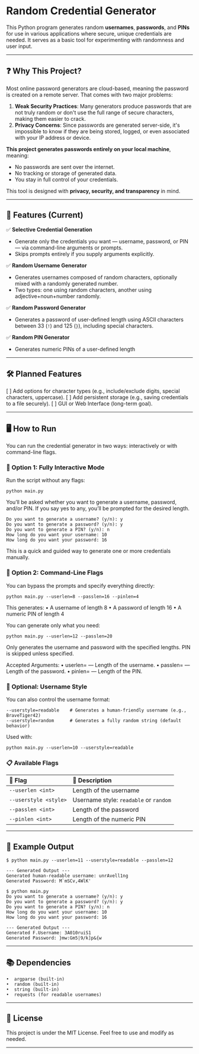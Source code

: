 # Random Credential Generator

This Python program generates random **usernames**, **passwords**, and **PINs** for use in various applications where secure, unique credentials are needed. It serves as a basic tool for experimenting with randomness and user input.

---

## ❓ Why This Project?

Most online password generators are cloud-based, meaning the password is created on a remote server. That comes with two major problems:

1. **Weak Security Practices**: Many generators produce passwords that are not truly random or don't use the full range of secure characters, making them easier to crack.
2. **Privacy Concerns**: Since passwords are generated server-side, it's impossible to know if they are being stored, logged, or even associated with your IP address or device.

**This project generates passwords entirely on your local machine**, meaning:
- No passwords are sent over the internet.
- No tracking or storage of generated data.
- You stay in full control of your credentials.

This tool is designed with **privacy, security, and transparency** in mind.

---

## 🔧 Features (Current)

✅ **Selective Credential Generation**

  - Generate only the credentials you want — username, password, or PIN — via command-line arguments or prompts.
  - Skips prompts entirely if you supply arguments explicitly.

✅ **Random Username Generator**  
  - Generates usernames composed of random characters, optionally mixed with a randomly generated number.  
  - Two types: one using random characters, another using adjective+noun+number randomly.

✅ **Random Password Generator**  
  - Generates a password of user-defined length using ASCII characters between 33 (`!`) and 125 (`}`), including special characters.

✅ **Random PIN Generator**  
  - Generates numeric PINs of a user-defined length

---

## 🛠 Planned Features

[ ] Add options for character types (e.g., include/exclude digits, special characters, uppercase).
[ ] Add persistent storage (e.g., saving credentials to a file securely).
[ ] GUI or Web Interface (long-term goal).

---

## 🖥 How to Run

You can run the credential generator in two ways: interactively or with command-line flags.

### 🔹 Option 1: Fully Interactive Mode


Run the script without any flags:

```
python main.py
```

You’ll be asked whether you want to generate a username, password, and/or PIN. If you say yes to any, you’ll be prompted for the desired length.

```
Do you want to generate a username? (y/n): y
Do you want to generate a password? (y/n): y
Do you want to generate a PIN? (y/n): n
How long do you want your username: 10
How long do you want your password: 16
```

This is a quick and guided way to generate one or more credentials manually.

### 🔹 Option 2: Command-Line Flags

You can bypass the prompts and specify everything directly:

```
python main.py --userlen=8 --passlen=16 --pinlen=4
```

This generates:
	•	A username of length 8
	•	A password of length 16
	•	A numeric PIN of length 4


You can generate only what you need:
```
python main.py --userlen=12 --passlen=20
```

Only generates the username and password with the specified lengths. PIN is skipped unless specified.

Accepted Arguments:
	•	userlen=<int> — Length of the username.
	•	passlen=<int> — Length of the password.
	•	pinlen=<int> — Length of the PIN.

### 🔹 Optional: Username Style

You can also control the username format:

```
--userstyle=readable    # Generates a human-friendly username (e.g., BraveTiger42)
--userstyle=random      # Generates a fully random string (default behavior)
```

Used with:

```
python main.py --userlen=10 --userstyle=readable
```

### 📋 Available Flags
| 🔧 Flag                  | 📄 Description                                       |
|:-------------------------|:----------------------------------------------------|
| `--userlen <int>`        | Length of the username                              |
| `--userstyle <style>`    | Username style: `readable` or `random`              |
| `--passlen <int>`        | Length of the password                              |
| `--pinlen <int>`         | Length of the numeric PIN                           |

---
## 📌 Example Output

```
$ python main.py --userlen=11 --userstyle=readable --passlen=12

--- Generated Output ---
Generated human-readable username: unrAvell1ng
Generated Password: M`mSCv,4WlK'

$ python main.py
Do you want to generate a username? (y/n): y
Do you want to generate a password? (y/n): y
Do you want to generate a PIN? (y/n): n
How long do you want your username: 10
How long do you want your password: 16

--- Generated Output ---
Generated F.Username: 3A010ruiS1
Generated Password: }mw:Gm5|9/k]p&{w
```

---

## 📚 Dependencies
    •  argparse (built-in)
	•  random (built-in)
	•  string (built-in)
	•  requests (for readable usernames)

---

## 📄 License

This project is under the MIT License. Feel free to use and modify as needed.

---
